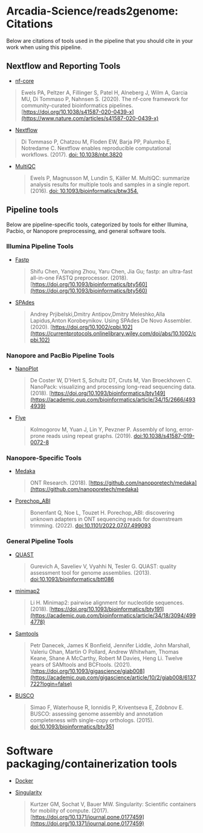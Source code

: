 # Arcadia-Science/reads2genome: Citations

Below are citations of tools used in the pipeline that you should cite in your work when using this pipeline.

## Nextflow and Reporting Tools

- [nf-core](https://pubmed.ncbi.nlm.nih.gov/32055031/)

> Ewels PA, Peltzer A, Fillinger S, Patel H, Alneberg J, Wilm A, Garcia MU, Di Tommaso P, Nahnsen S. (2020). The nf-core framework for community-curated bioinformatics pipelines. [https://doi.org/10.1038/s41587-020-0439-x](https://www.nature.com/articles/s41587-020-0439-x)

- [Nextflow](https://pubmed.ncbi.nlm.nih.gov/28398311/)

> Di Tommaso P, Chatzou M, Floden EW, Barja PP, Palumbo E, Notredame C. Nextflow enables reproducible computational workflows. (2017). [doi: 10.1038/nbt.3820](https://www.nature.com/articles/nbt.3820)

- [MultiQC](https://pubmed.ncbi.nlm.nih.gov/27312411/)
  > Ewels P, Magnusson M, Lundin S, Käller M. MultiQC: summarize analysis results for multiple tools and samples in a single report. (2016). [doi: 10.1093/bioinformatics/btw354.](https://academic.oup.com/bioinformatics/article/32/19/3047/2196507)

## Pipeline tools

Below are pipeline-specific tools, categorized by tools for either Illumina, Pacbio, or Nanopore preprocessing, and general software tools.

### Illumina Pipeline Tools

- [Fastp](https://doi.org/10.1093/bioinformatics/bty560)
  > Shifu Chen, Yanqing Zhou, Yaru Chen, Jia Gu; fastp: an ultra-fast all-in-one FASTQ preprocessor. (2018). [https://doi.org/10.1093/bioinformatics/bty560](https://doi.org/10.1093/bioinformatics/bty560)
- [SPAdes](https://currentprotocols.onlinelibrary.wiley.com/doi/abs/10.1002/cpbi.102)
  > Andrey Prjibelski,Dmitry Antipov,Dmitry Meleshko,Alla Lapidus,Anton Korobeynikov. Using SPAdes De Novo Assembler. (2020). [https://doi.org/10.1002/cpbi.102](https://currentprotocols.onlinelibrary.wiley.com/doi/abs/10.1002/cpbi.102)

### Nanopore and PacBio Pipeline Tools

- [NanoPlot](https://academic.oup.com/bioinformatics/article/34/15/2666/4934939)
  > De Coster W, D'Hert S, Schultz DT, Cruts M, Van Broeckhoven C. NanoPack: visualizing and processing long-read sequencing data. (2018). [https://doi.org/10.1093/bioinformatics/bty149](https://academic.oup.com/bioinformatics/article/34/15/2666/4934939)
- [Flye](https://www.nature.com/articles/s41587-019-0072-8)
  > Kolmogorov M, Yuan J, Lin Y, Pevzner P. Assembly of long, error-prone reads using repeat graphs. (2019). [doi:10.1038/s41587-019-0072-8](https://www.nature.com/articles/s41587-019-0072-8)

### Nanopore-Specific Tools

- [Medaka](https://github.com/nanoporetech/medaka)
  > ONT Research. (2018). [https://github.com/nanoporetech/medaka](https://github.com/nanoporetech/medaka)
- [Porechop_ABI](https://www.biorxiv.org/content/10.1101/2022.07.07.499093v1)
  > Bonenfant Q, Noe L, Touzet H. Porechop_ABI: discovering unknown adapters in ONT sequencing reads for downstream trimming. (2022). [doi:10.1101/2022.07.07.499093](https://academic.oup.com/bioinformatics/article/34/15/2666/4934939)

### General Pipeline Tools

- [QUAST](https://academic.oup.com/bioinformatics/article/29/8/1072/228832?login=false)
  > Gurevich A, Saveliev V, Vyahhi N, Tesler G. QUAST: quality assessment tool for genome assemblies. (2013). [doi:10.1093/bioinformatics/btt086](https://academic.oup.com/bioinformatics/article/29/8/1072/228832?login=false)
- [minimap2](https://academic.oup.com/bioinformatics/article/34/18/3094/4994778)
  > Li H. Minimap2: pairwise alignment for nucleotide sequences. (2018). [https://doi.org/10.1093/bioinformatics/bty191](https://academic.oup.com/bioinformatics/article/34/18/3094/4994778)
- [Samtools](https://academic.oup.com/gigascience/article/10/2/giab008/6137722?login=false)
  > Petr Danecek, James K Bonfield, Jennifer Liddle, John Marshall, Valeriu Ohan, Martin O Pollard, Andrew Whitwham, Thomas Keane, Shane A McCarthy, Robert M Davies, Heng Li. Twelve years of SAMtools and BCFtools. (2021). [https://doi.org/10.1093/gigascience/giab008](https://academic.oup.com/gigascience/article/10/2/giab008/6137722?login=false)
- [BUSCO](https://academic.oup.com/bioinformatics/article/31/19/3210/211866)
  > Simao F, Waterhouse R, Ionnidis P, Kriventseva E, Zdobnov E. BUSCO: assessing genome assembly and annotation completeness with single-copy orthologs. (2015). [doi:10.1093/bioinformatics/btv351](https://doi.org/10.1093/bioinformatics/btv351)

# Software packaging/containerization tools

- [Docker](https://dl.acm.org/doi/10.5555/2600239.2600241)

- [Singularity](https://pubmed.ncbi.nlm.nih.gov/28494014/)
  > Kurtzer GM, Sochat V, Bauer MW. Singularity: Scientific containers for mobility of compute. (2017). [https://doi.org/10.1371/journal.pone.0177459](https://doi.org/10.1371/journal.pone.0177459)
